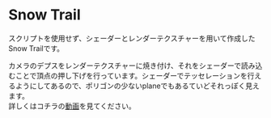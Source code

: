 # Snow Trail

スクリプトを使用せず、シェーダーとレンダーテクスチャーを用いて作成したSnow Trailです。  
    
カメラのデプスをレンダーテクスチャーに焼き付け、それをシェーダーで読み込むことで頂点の押し下げを行っています。シェーダーでテッセレーションを行えるようにしてあるので、ポリゴンの少ないplaneでもあるていどそれっぽく見えます。    
詳しくはコチラの[動画](https://streamable.com/yourv "RSnow Trail")を見てください。
